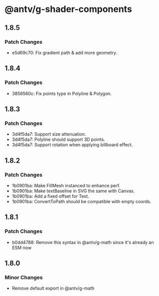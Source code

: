 # @antv/g-shader-components

## 1.8.5

### Patch Changes

-   e5d69c70: Fix gradient path & add more geometry.

## 1.8.4

### Patch Changes

-   3856560c: Fix points type in Polyline & Polygon.

## 1.8.3

### Patch Changes

-   3d4f5da7: Support size attenuation.
-   3d4f5da7: Polyline should support 3D points.
-   3d4f5da7: Support rotation when applying billboard effect.

## 1.8.2

### Patch Changes

-   1b0901ba: Make FillMesh instanced to enhance perf.
-   1b0901ba: Make textBaseline in SVG the same with Canvas.
-   1b0901ba: Add a fixed offset for Text.
-   1b0901ba: ConvertToPath should be compatible with empty coords.

## 1.8.1

### Patch Changes

-   b0dd4788: Remove this syntax in @antv/g-math since it's already an ESM now

## 1.8.0

### Minor Changes

-   Remove default export in @antv/g-math
